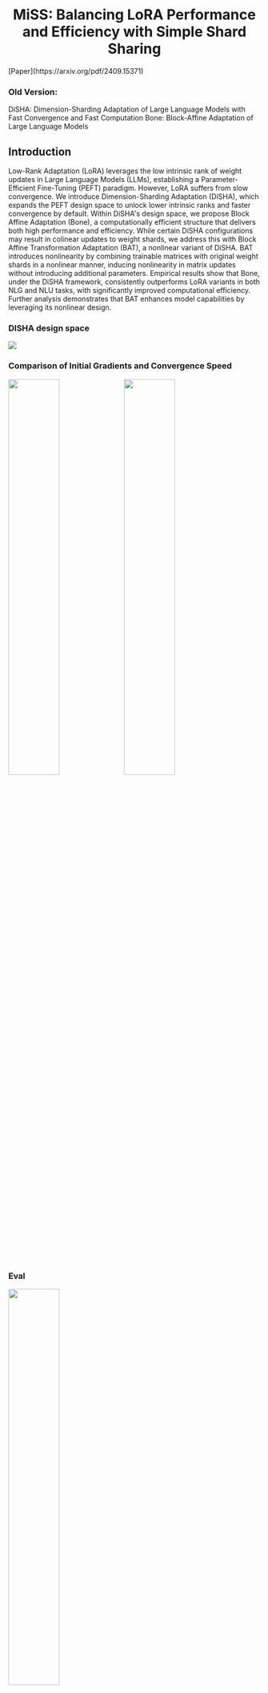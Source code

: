 
<h1 style="text-align: center;">MiSS: Balancing LoRA Performance and Efficiency with Simple Shard Sharing </h1>
[Paper](https://arxiv.org/pdf/2409.15371)


### Old Version: 
DiSHA: Dimension-Sharding Adaptation of Large Language Models with Fast Convergence and Fast Computation
Bone: Block-Affine Adaptation of Large Language Models
## Introduction
Low-Rank Adaptation (LoRA) leverages the low intrinsic rank of weight updates in Large Language Models (LLMs), establishing a Parameter-Efficient Fine-Tuning (PEFT) paradigm. However, LoRA suffers from slow convergence. We introduce Dimension-Sharding Adaptation (DiSHA), which expands the PEFT design space to unlock lower intrinsic ranks and faster convergence by default. Within DiSHA's design space, we propose Block Affine Adaptation (Bone), a computationally efficient structure that delivers both high performance and efficiency. While certain DiSHA configurations may result in colinear updates to weight shards, we address this with Block Affine Transformation Adaptation (BAT), a nonlinear variant of DiSHA. BAT introduces nonlinearity by combining trainable matrices with original weight shards in a nonlinear manner, inducing nonlinearity in matrix updates without introducing additional parameters. Empirical results show that Bone, under the DiSHA framework, consistently outperforms LoRA variants in both NLG and NLU tasks, with significantly improved computational efficiency. Further analysis demonstrates that BAT enhances model capabilities by leveraging its nonlinear design.



### DISHA design space
<p>
  <img src="./assets/design.png"/>
</p>

### Comparison of Initial Gradients and Convergence Speed
<p float="left">
  <img src="./assets/llama2-7b.png" width="45%" />
  <img src="./assets/grad.png" width="45%"  /> 
</p>

### Eval
<p>
  <img src="./assets/image.png" width="45%"/>
</p>

## Support by [Huggingface/peft](https://github.com/huggingface/peft.git)

## How to Run
### HF Model
"PEFT-Bone is currently being merged into the official PEFT repository. In the future, you will only need to run 'pip install peft'
```
git clone https://github.com/huggingface/peft.git
cd peft
pip install -e .
```
```
git clone https://github.com/JL-er/Bone.git
```
```
cd Bone
sh scripts/run_bone.sh
```
### RWKV Model
```
git clone https://github.com/JL-er/RWKV-PEFT.git
```
You can check the script settings in the Bone/rwkv-ft file and replace them in the RWKV-PEFT/scripts directory.
```
cd RWKV-PEFT
pip install -r requirements.txt
sh scripts/run_bone.sh
sh scripts/merge_bone.sh
```
# Advanced Usage
```
import torch
import os
from peft import BoneConfig, get_peft_model
from transformers import AutoTokenizer, AutoModelForCausalLM
MODEL_ID = "meta-llama/Llama-2-7b-hf"
model = AutoModelForCausalLM.from_pretrained(MODEL_ID, torch_dtype=torch.bfloat16, device_map="auto")
tokenizer = AutoTokenizer.from_pretrained(MODEL_ID)
tokenizer.pad_token_id = tokenizer.eos_token_id
bone_config = BoneConfig(
    r=64,
    target_modules=["q_proj", "o_proj", "k_proj", "v_proj", "gate_proj", "up_proj", "down_proj"],
    task_type="CAUSAL_LM",
)
peft_model = get_peft_model(model, bone_config)
peft_model.print_trainable_parameters()
OUTPUT_DIR="Bone-Llama-2-7b-hf-r64"
# Save Bone modules:
peft_model.peft_config["default"].init_lora_weights = True # Important
peft_model.save_pretrained(OUTPUT_DIR)
# Save residual model:
peft_model = peft_model.unload()
peft_model.save_pretrained(OUTPUT_DIR)
# Save the tokenizer:
tokenizer.save_pretrained(OUTPUT_DIR)
```

# Citation
If you find this repo useful, please consider citing our works:
# Citation
```bib
@misc{kang2024boneblockaffineadaptationlarge,
      title={Bone: Block-Affine Adaptation of Large Language Models}, 
      author={Jiale Kang},
      year={2024},
      eprint={2409.15371},
      archivePrefix={arXiv},
      primaryClass={cs.CL},
      url={https://arxiv.org/abs/2409.15371}, 
}
